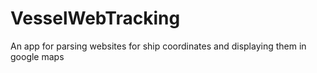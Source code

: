 # VesselWebTracking
An app for parsing websites for ship coordinates and displaying them in google maps
